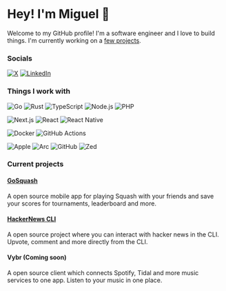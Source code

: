 # Hey! I'm Miguel 👋

Welcome to my GitHub profile! I'm a software engineer and I love to build things. I'm currently working on a [few projects](#projects).

### Socials

[![X](https://img.shields.io/badge/@miguel__damota-000?style=for-the-badge&logo=x&logoColor=white)](https://x.com/@miguel_damota)
[![LinkedIn](https://img.shields.io/badge/miguel_da_mota-0A66C2?style=for-the-badge&logo=linkedin&logoColor=white)](https://www.linkedin.com/in/miguel-da-mota)

### Things I work with

![Go](https://img.shields.io/badge/Go-00ADD8?style=for-the-badge&logo=go&logoColor=white)
![Rust](https://img.shields.io/badge/Rust-000?style=for-the-badge&logo=rust&logoColor=white)
![TypeScript](https://img.shields.io/badge/TypeScript-3178C6?style=for-the-badge&logo=typescript&logoColor=white)
![Node.js](https://img.shields.io/badge/Node.js-339933?style=for-the-badge&logo=node.js&logoColor=white)
![PHP](https://img.shields.io/badge/PHP-777BB4?style=for-the-badge&logo=php&logoColor=white)

![Next.js](https://img.shields.io/badge/Next.js-000?style=for-the-badge&logo=next.js&logoColor=white)
![React](https://img.shields.io/badge/React-61DAFB?style=for-the-badge&logo=react&logoColor=white)
![React Native](https://img.shields.io/badge/React_Native-61DAFB?style=for-the-badge&logo=react&logoColor=white)

![Docker](https://img.shields.io/badge/Docker-2496ED?style=for-the-badge&logo=docker&logoColor=white)
![GitHub Actions](https://img.shields.io/badge/GitHub_Actions-2088FF?style=for-the-badge&logo=github-actions&logoColor=white)

![Apple](https://img.shields.io/badge/Apple-000?style=for-the-badge&logo=apple&logoColor=white)
![Arc](https://img.shields.io/badge/Arc-FCBFBD?style=for-the-badge&logo=arc&logoColor=white)
![GitHub](https://img.shields.io/badge/GitHub-181717?style=for-the-badge&logo=github&logoColor=white)
![Zed](https://img.shields.io/badge/Zed-084CCF?style=for-the-badge&logo=zed-industries&logoColor=white)

### Current projects

#### [GoSquash](https://github.com/gosquash)

A open source mobile app for playing Squash with your friends and save your scores for tournaments, leaderboard and more.

#### [HackerNews CLI](https://github.com/migueldamota/hackernews-cli)

A open source project where you can interact with hacker news in the CLI. Upvote, comment and more directly from the CLI.

#### Vybr (Coming soon)

A open source client which connects Spotify, Tidal and more music services to one app. Listen to your music in one place.
